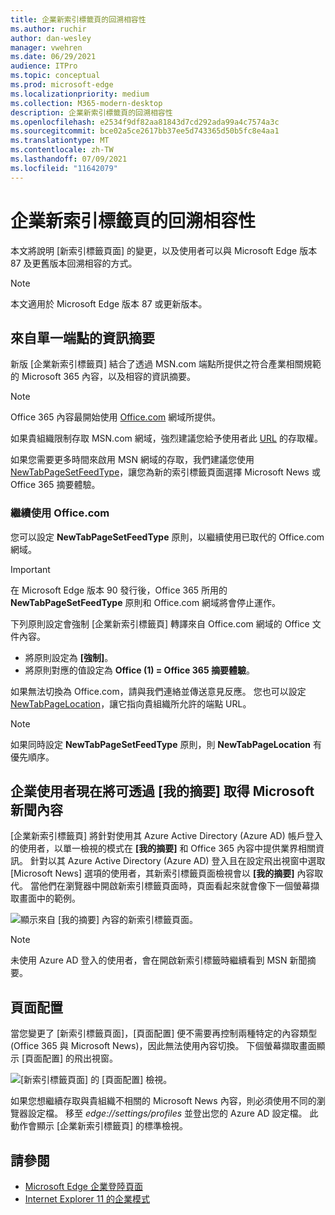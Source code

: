 ```yaml
---
title: 企業新索引標籤頁的回溯相容性
ms.author: ruchir
author: dan-wesley
manager: vwehren
ms.date: 06/29/2021
audience: ITPro
ms.topic: conceptual
ms.prod: microsoft-edge
ms.localizationpriority: medium
ms.collection: M365-modern-desktop
description: 企業新索引標籤頁的回溯相容性
ms.openlocfilehash: e2534f9df82aa81843d7cd292ada99a4c7574a3c
ms.sourcegitcommit: bce02a5ce2617bb37ee5d743365d50b5fc8e4aa1
ms.translationtype: MT
ms.contentlocale: zh-TW
ms.lasthandoff: 07/09/2021
ms.locfileid: "11642079"
---
```

# <a name="backwards-compatibility-for-the-enterprise-new-tab-page"></a>企業新索引標籤頁的回溯相容性

本文將說明 [新索引標籤頁面] 的變更，以及使用者可以與 Microsoft Edge 版本 87 及更舊版本回溯相容的方式。

> [!NOTE]
> 本文適用於 Microsoft Edge 版本 87 或更新版本。

## <a name="information-feeds-from-single-endpoint"></a>來自單一端點的資訊摘要

新版 [企業新索引標籤頁] 結合了透過 MSN.com 端點所提供之符合產業相關規範的 Microsoft 365 內容，以及相容的資訊摘要。

> [!NOTE]
> Office 365 內容最開始使用 [Office.com](https://www.office.com) 網域所提供。

如果貴組織限制存取 MSN.com 網域，強烈建議您給予使用者此 [URL](https://ntp.msn.com) 的存取權。

如果您需要更多時間來啟用 MSN 網域的存取，我們建議您使用 [NewTabPageSetFeedType](./microsoft-edge-policies.md#newtabpagesetfeedtype)，讓您為新的索引標籤頁面選擇 Microsoft News 或 Office 365 摘要體驗。

### <a name="keep-using-officecom"></a>繼續使用 Office.com

 您可以設定 **NewTabPageSetFeedType** 原則，以繼續使用已取代的 Office.com 網域。

> [!IMPORTANT]
> 在 Microsoft Edge 版本 90 發行後，Office 365 所用的 **NewTabPageSetFeedType** 原則和 Office.com 網域將會停止運作。

下列原則設定會強制 [企業新索引標籤頁] 轉譯來自 Office.com 網域的 Office 文件內容。

- 將原則設定為 **[強制]**。
- 將原則對應的值設定為 **Office (1) = Office 365 摘要體驗**。

如果無法切換為 Office.com，請與我們連絡並傳送意見反應。 您也可以設定 [NewTabPageLocation](./microsoft-edge-policies.md#newtabpagelocation)，讓它指向貴組織所允許的端點 URL。

> [!NOTE]
> 如果同時設定 **NewTabPageSetFeedType** 原則，則 **NewTabPageLocation** 有優先順序。

## <a name="enterprise-users-will-now-get-microsoft-news-content-via-my-feed"></a>企業使用者現在將可透過 [我的摘要] 取得 Microsoft 新聞內容

[企業新索引標籤頁] 將針對使用其 Azure Active Directory (Azure AD) 帳戶登入的使用者，以單一檢視的模式在 **[我的摘要]** 和 Office 365 內容中提供業界相關資訊。 針對以其 Azure Active Directory (Azure AD) 登入且在設定飛出視窗中選取 [Microsoft News] 選項的使用者，其新索引標籤頁面檢視會以 **[我的摘要]** 內容取代。 當他們在瀏覽器中開啟新索引標籤頁面時，頁面看起來就會像下一個螢幕擷取畫面中的範例。

![顯示來自 [我的摘要] 內容的新索引標籤頁面。](media/microsoft-edge-ntp-backward-compatibility/microsoft-edge-ntp-myfeed-view.png)

> [!NOTE]
> 未使用 Azure AD 登入的使用者，會在開啟新索引標籤時繼續看到 MSN 新聞摘要。

## <a name="page-layout"></a>頁面配置

當您變更了 [新索引標籤頁面]，[頁面配置] 便不需要再控制兩種特定的內容類型 (Office 365 與 Microsoft News)，因此無法使用內容切換。 下個螢幕擷取畫面顯示 [頁面配置] 的飛出視窗。

![[新索引標籤頁面] 的 [頁面配置] 檢視。](media/microsoft-edge-ntp-backward-compatibility/microsoft-edge-ntp-page-layout.png)

如果您想繼續存取與貴組織不相關的 Microsoft News 內容，則必須使用不同的瀏覽器設定檔。 移至  *edge://settings/profiles* 並登出您的 Azure AD 設定檔。 此動作會顯示 [企業新索引標籤頁] 的標準檢視。 

## <a name="see-also"></a>請參閱

- [Microsoft Edge 企業登陸頁面](https://aka.ms/EdgeEnterprise)
- [Internet Explorer 11 的企業模式](/internet-explorer/ie11-deploy-guide/enterprise-mode-overview-for-ie11)